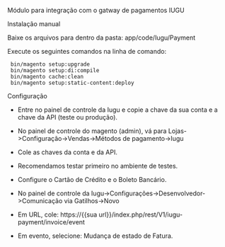 Módulo para integração com o gatway de pagamentos IUGU

Instalação manual

Baixe os arquivos para dentro da pasta: app/code/Iugu/Payment

Execute os seguintes comandos na linha de comando:

```
 bin/magento setup:upgrade
 bin/magento setup:di:compile
 bin/magento cache:clean
 bin/magento setup:static-content:deploy
```

Configuração

- Entre no painel de controle da Iugu e copie a chave da sua conta e a chave da API (teste ou produção).
- No painel de controle do magento (admin), vá para Lojas->Configuração->Vendas->Métodos de pagamento->Iugu
- Cole as chaves da conta e da API.
- Recomendamos testar primeiro no ambiente de testes.
- Configure o Cartão de Crédito e o Boleto Bancário.

- No painel de controle da Iugu->Configurações->Desenvolvedor->Comunicação via Gatilhos->Novo 
- Em URL, cole: https://{{sua url}}/index.php/rest/V1/iugu-payment/invoice/event
- Em evento, selecione: Mudança de estado de Fatura.
